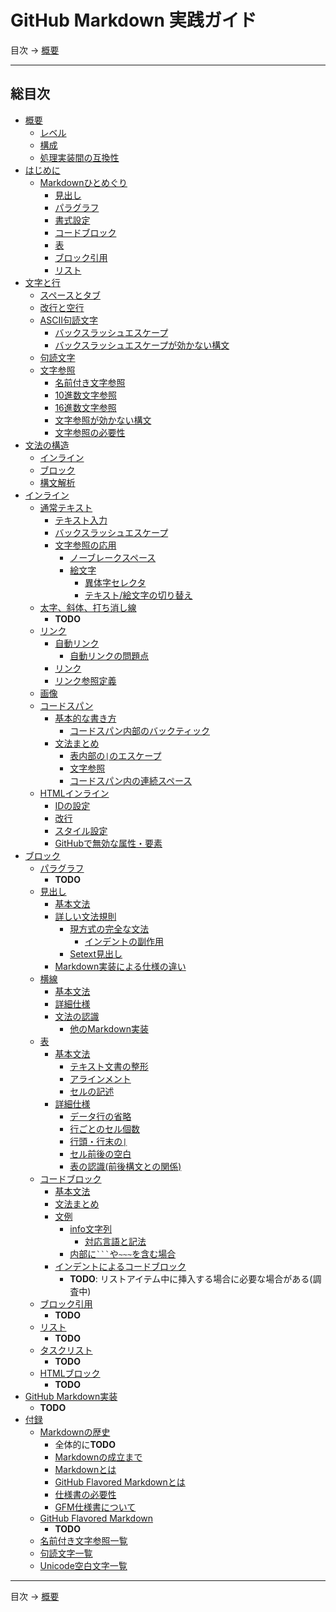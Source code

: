 # GitHub Markdown 実践ガイド

目次 →
[概要](README.md#概要)

------------------------------------------------------------------------

## 総目次

- [概要](README.md#概要)
  - [レベル](README.md#レベル)
  - [構成](README.md#構成)
  - [処理実装間の互換性](README.md#処理実装間の互換性)
- [はじめに](intro.md)
  - [Markdownひとめぐり](intro.md#markdownひとめぐり)
    - [見出し](intro.md#見出し)
    - [パラグラフ](intro.md#パラグラフ)
    - [書式設定](intro.md#書式設定)
    - [コードブロック](intro.md#コードブロック)
    - [表](intro.md#表)
    - [ブロック引用](intro.md#ブロック引用)
    - [リスト](intro.md#リスト)
- [文字と行](characters.md)
  - [スペースとタブ](characters.md#スペースとタブ)
  - [改行と空行](characters.md#改行と空行)
  - [ASCII句読文字](characters.md#ASCII句読文字)
    - [バックスラッシュエスケープ](characters.md#バックスラッシュエスケープ)
    - [バックスラッシュエスケープが効かない構文](characters.md#バックスラッシュエスケープが効かない構文)
  - [句読文字](characters.md#句読文字)
  - [文字参照](characters.md#文字参照)
    - [名前付き文字参照](characters.md#名前付き文字参照)
    - [10進数文字参照](characters.md#10進数文字参照)
    - [16進数文字参照](characters.md#16進数文字参照)
    - [文字参照が効かない構文](characters.md#文字参照が効かない構文)
    - [文字参照の必要性](characters.md#文字参照の必要性)
- [文法の構造](syntax.md)
  - [インライン](syntax.md#インライン)
  - [ブロック](syntax.md#ブロック)
  - [構文解析](syntax.md#構文解析)
- [インライン](inlines.md)
  - [通常テキスト](texts.md)
    - [テキスト入力](texts.md#テキスト入力)
    - [バックスラッシュエスケープ](texts.md#バックスラッシュエスケープ)
    - [文字参照の応用](texts.md#文字参照の応用)
      - [ノーブレークスペース](texts.md#ノーブレークスペース)
      - [絵文字](texts.md#絵文字)
        - [異体字セレクタ](texts.md#異体字セレクタ)
        - [テキスト/絵文字の切り替え](texts.md#テキスト/絵文字の切り替え)
  - [太字、斜体、打ち消し線](bold-italic-strikethrough.md)
    - **TODO**
  - [リンク](links.md)
    - [自動リンク](links.md#自動リンク)
      - [自動リンクの問題点](links.md#自動リンクの問題点)
    - [リンク](links.md#リンク)
    - [リンク参照定義](links.md#リンク参照定義)
  - [画像](images.md)
  - [コードスパン](code-spans.md)
    - [基本的な書き方](code-spans.md#基本的な書き方)
      - [コードスパン内部のバックティック](code-spans.md#コードスパン内部のバックティック)
    - [文法まとめ](code-spans.md#文法まとめ)
      - [表内部の`|`のエスケープ](code-spans.md#表内部ののエスケープ)
      - [文字参照](code-spans.md#文字参照)
      - [コードスパン内の連続スペース](code-spans.md#コードスパン内の連続スペース)
  - [HTMLインライン](html-inlines.md)
    - [IDの設定](html-inlines.md#idの設定)
    - [改行](html-inlines.md#改行)
    - [スタイル設定](html-inlines.md#スタイル設定)
    - [GitHubで無効な属性・要素](html-inlines.md#githubで無効な属性・要素)
- [ブロック](blocks.md)
  - [パラグラフ](paragraphs.md)
    - **TODO**
  - [見出し](headings.md)
    - [基本文法](headings.md#基本文法)
    - [詳しい文法規則](headings.md#詳しい文法規則)
      - [現方式の完全な文法](headings.md#現方式の完全な文法)
        - [インデントの副作用](headings.md#インデントの副作用)
      - [Setext見出し](headings.md#setext見出し)
    - [Markdown実装による仕様の違い](headings.md#markdown実装による仕様の違い)
  - [横線](horizontal-rules.md)
    - [基本文法](horizontal-rules.md#基本文法)
    - [詳細仕様](horizontal-rules.md#詳細仕様)
    - [文法の認識](horizontal-rules.md#文法の認識)
      - [他のMarkdown実装](horizontal-rules.md#他のMarkdown実装)
  - [表](tables.md)
    - [基本文法](tables.md#基本文法)
      - [テキスト文書の整形](tables.md#テキスト文書の整形)
      - [アラインメント](tables.md#アラインメント)
      - [セルの記述](tables.md#セルの記述)
    - [詳細仕様](tables.md#詳細仕様)
      - [データ行の省略](tables.md#データ行の省略)
      - [行ごとのセル個数](tables.md#行ごとのセル個数)
      - [行頭・行末の`|`](tables.md#行頭・行末の)
      - [セル前後の空白](tables.md#セル前後の空白)
      - [表の認識(前後構文との関係)](tables.md#表の認識前後構文との関係)
  - [コードブロック](code-blocks.md)
    - [基本文法](code-blocks.md#基本文法)
    - [文法まとめ](code-blocks.md#文法まとめ)
    - [文例](code-blocks.md#文例)
      - [info文字列](code-blocks.md#info文字列)
        - [対応言語と記法](code-blocks.md#対応言語と記法)
      - [内部に` ``` `や`~~~`を含む場合](code-blocks.md#内部にやを含む場合)
    - [インデントによるコードブロック](code-blocks.md#インデントによるコードブロック)
      - **TODO**: リストアイテム中に挿入する場合に必要な場合がある(調査中)
  - [ブロック引用](block-quotes.md)
    - **TODO**
  - [リスト](lists.md)
    - **TODO**
  - [タスクリスト](task-lists.md)
    - **TODO**
  - [HTMLブロック](html-blocks.md)
    - **TODO**
- [GitHub Markdown実装](github-markdown.md)
  - **TODO**
- [付録](appendices.md)
  - [Markdownの歴史](history.md)
    - 全体的に**TODO**
    - [Markdownの成立まで](history.md#Markdownの成立まで)
    - [Markdownとは](history.md#12-markdownとは)
    - [GitHub Flavored Markdownとは](history.md#github-flavored-markdownとは)
    - [仕様書の必要性](history.md#13-仕様書の必要性)
    - [GFM仕様書について](history.md#14-gfm仕様書について)
  - [GitHub Flavored Markdown](github-flavored-markdown.md)
    - **TODO**
  - [名前付き文字参照一覧](named-character-references.md)
  - [句読文字一覧](punctuation-characters.md)
  - [Unicode空白文字一覧](unicode-whitespace-characters.md)

------------------------------------------------------------------------

目次 →
[概要](README.md#概要)
